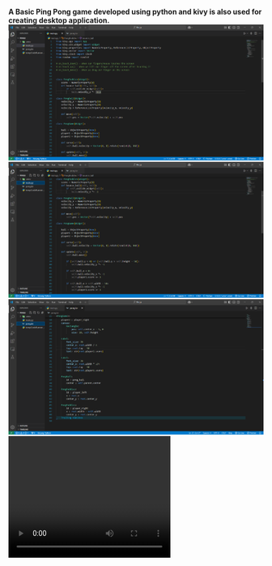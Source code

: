 <b> A Basic Ping Pong game developed using python and kivy is also used for creating desktop application. 
 
<img src="1.png">
<img src="2.png">
<img src="3.png">
<video width="320" height="240" src="PingProject.mp4" type="video/mp4"></video>

